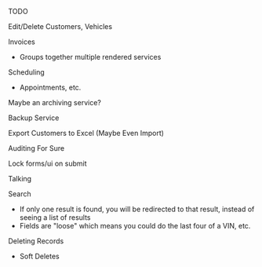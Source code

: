 TODO

Edit/Delete Customers, Vehicles

Invoices
- Groups together multiple rendered services

Scheduling
- Appointments, etc.

Maybe an archiving service?

Backup Service

Export Customers to Excel (Maybe Even Import)

Auditing For Sure

Lock forms/ui on submit




Talking

Search
- If only one result is found, you will be redirected to that result, instead of seeing a list of results
- Fields are "loose" which means you could do the last four of a VIN, etc.



Deleting Records
- Soft Deletes
